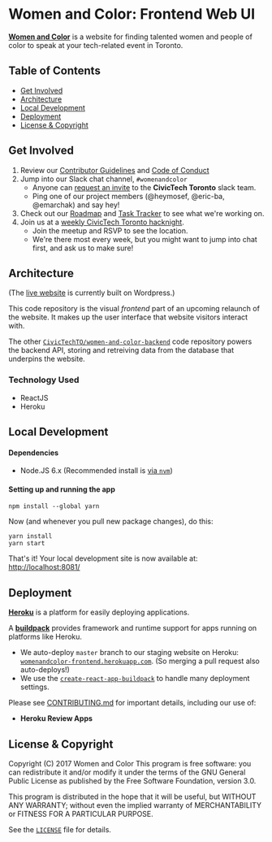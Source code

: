 # Women and Color: Frontend Web UI

[**Women and Color**][site-live] is a website for finding
talented women and people of color to speak at your tech-related event
in Toronto.

## Table of Contents

* [Get Involved](#get-involved)
* [Architecture](#architecture)
* [Local Development](#local-development)
* [Deployment](#deployment)
* [License & Copyright](#license--copyright)

## Get Involved

1. Review our [Contributor Guidelines][contributing] and [Code of
   Conduct][conduct]
2. Jump into our Slack chat channel, `#womenandcolor`
    * Anyone can [request an invite][slack-invite] to the **CivicTech
      Toronto** slack team.
    * Ping one of our project members (@heymosef, @eric-ba, @emarchak) and
      say hey!
3. Check out our [Roadmap][roadmap] and [Task Tracker][task-tracker] to
   see what we're working on.
4. Join us at a [weekly CivicTech Toronto hacknight][meetup].
    * Join the meetup and RSVP to see the location.
    * We're there most every week, but you might want to jump into chat
      first, and ask us to make sure!

## Architecture

(The [live website][site-live] is currently built on Wordpress.)

This code repository is the visual _frontend_ part of an upcoming
relaunch of the website. It makes up the user interface that website
visitors interact with.

The other [`CivicTechTO/women-and-color-backend`][code-backend] code
repository powers the backend API, storing and retreiving data from the
database that underpins the website.

### Technology Used

* ReactJS
* Heroku

## Local Development

#### Dependencies

* Node.JS 6.x (Recommended install is [via `nvm`][node-install])

#### Setting up and running the app

```
npm install --global yarn
```

Now (and whenever you pull new package changes), do this:

```
yarn install
yarn start
```

That's it! Your local development site is now available at:
[http://localhost:8081/](http://localhost:8081/)

## Deployment

[**Heroku**][heroku] is a platform for easily deploying applications.

A [**buildpack**][buildpack] provides framework and runtime support for apps running on
platforms like Heroku.

* We auto-deploy `master` branch to our staging website on Heroku:
  [`womenandcolor-frontend.herokuapp.com`][site-staging]. (So merging a
  pull request also auto-deploys!)
* We use the
  [`create-react-app-buildpack`](https://github.com/mars/create-react-app-buildpack)
  to handle many deployment settings.

Please see [CONTRIBUTING.md][contributing] for important details, including our use of:

* **Heroku Review Apps**

## License & Copyright

Copyright (C) 2017 Women and Color
This program is free software: you can redistribute it and/or modify it under the terms of the GNU General Public License as published by the Free Software Foundation, version 3.0.

This program is distributed in the hope that it will be useful, but WITHOUT ANY WARRANTY; without even the implied warranty of MERCHANTABILITY or FITNESS FOR A PARTICULAR PURPOSE.

See the [`LICENSE`](/LICENSE) file for details.

<!-- Links -->
   [site-live]: http://womenandcolor.com/
   [site-staging]: https://womenandcolor-frontend.herokuapp.com/
   [contributing]: CONTRIBUTING.md
   [conduct]: CONDUCT.md
   [code-backend]: https://github.com/CivicTechTO/women-and-color-backend
   [heroku]: https://github.com/CivicTechTO/women-and-color-backend
   [buildpack]: https://docs.cloudfoundry.org/buildpacks/
   [license]: LICENSE
   [node-install]: https://nodejs.org/en/download/package-manager/#nvm
   [slack-invite]: https://civictechto-slack-invite.herokuapp.com
   [meetup]: https://www.meetup.com/Civic-Tech-Toronto/
   [task-tracker]: https://trello.com/b/DwTxOhMB
   [roadmap]: https://trello.com/b/OB0S6wZq

